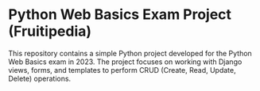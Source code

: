 # Python Web Basics Exam Project (Fruitipedia)
This repository contains a simple Python project developed for the Python Web Basics exam in 2023. The project focuses on working with Django views, forms, and templates to perform CRUD (Create, Read, Update, Delete) operations.
